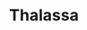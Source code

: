 ---
title:  Thalassa
kunstenaar: Tjok Dessauvage
expositie:
tekoop: ja
prijs: 300
techniek: Terra sigillata gerookt
afmetingen: H 12,5 cm. – Doorsnede 11 cm.
lang: nl
---